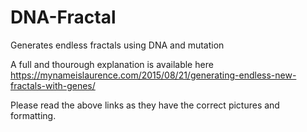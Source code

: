 # DNA-Fractal
Generates endless fractals using DNA and mutation

A full and thourough explanation is available here https://mynameislaurence.com/2015/08/21/generating-endless-new-fractals-with-genes/


Please read the above links as they have the correct pictures and formatting.


